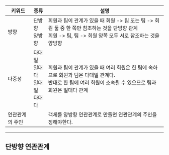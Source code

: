 | 키워드          | 종류                                          | 설명                                                                                                                                                           |
| --------------- | --------------------------------------------- | -------------------------------------------------------------------------------------------------------------------------------------------------------------- |
| 방향            | 단방향 <br/> 양방향                           | 회원과 팀이 관계가 있을 때 회원 -> 팀 또는 팀 -> 회원 둘 중 한 쪽만 참조하는 것을 단방향 관계 <br/> 회원 -> 팀, 팀 -> 회원 양쪽 모두 서로 참조하는 것을 양방향 |
| 다중성          | 다대일 <br/> 일대다 <br/> 일대일 <br/> 다대다 | 회원과 팀이 관계가 있을 때 여러 회원은 한 팀에 속하므로 회원과 팀은 다대일 관계다. <br/> 반대로 한 팀에 여러 회원이 소속될 수 있으므로 팀과 회원은 일대다 관계 |
| 연관관계의 주인 |                                               | 객체를 양방향 연관관계로 만들면 연관관계의 주인을 정해야한다. |

---
## 단방향 연관관계
